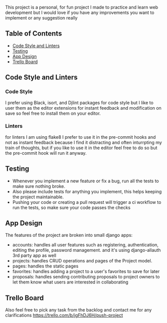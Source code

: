 This project is a personal, for fun project I made to practice and learn web development but I would love if you have any improvements you want to implement or any suggestion really

## Table of Contents

- [Code Style and Linters](#Code-Style-and-Linters)
- [Testing](#Testing)
- [App Design](#App-Design)
- [Trello Board](#Trello-Board)

## Code Style and Linters

### Code Style

I prefer using Black, isort, and Djlint packages for code style but I like to user them as the editor extensions for instant feedback and modification on save so feel free to install them on your editor.

### Linters

for linters I am using flake8 I prefer to use it in the pre-commit hooks and not as instant feedback because I find it distracting and often inturrpting my train of thoughts, but if you like to use it in the editor feel free to do so but the pre-commit hook will run it anyway.

## Testing

- Whenever you implement a new feature or fix a bug, run all the tests to make sure nothing broke.
- Also please include tests for anything you implement, this helps keeping the project maintainable.
- Pushing your code or creating a pull request will trigger a ci workflow to run the tests, so make sure your code passes the checks

## App Design

The features of the project are broken into small django apps:

- accounts: handles all user features such as registering, authentication, editing the profile, password management. and it's using django-allauth 3rd party app as well
- projects: handles CRUD operations and pages of the Project model.
- pages: handles the static pages
- favorites: handles adding a project to a user's favorites to save for later
- proposals: handles sending contributing proposals to project owners to let them know what users are interested in collaborating

## Trello Board

Also feel free to pick any task from the backlog and contact me for any clarifications
https://trello.com/b/jgFhDJ6H/push-project
